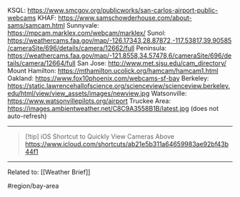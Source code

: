 KSQL: https://www.smcgov.org/publicworks/san-carlos-airport-public-webcams
KHAF: https://www.samschowderhouse.com/about-sams/samcam.html
Sunnyvale: https://mpcam.marklex.com/webcam/marklex/
Sunol: https://weathercams.faa.gov/map/-126.17343,28.87872,-117.53817,39.90585/cameraSite/696/details/camera/12662/full
Peninsula: https://weathercams.faa.gov/map/-121.8558,34.57478,6/cameraSite/696/details/camera/12664/full
San Jose: http://www.met.sjsu.edu/cam_directory/
Mount Hamilton: https://mthamilton.ucolick.org/hamcam/hamcam1.html
Oakland: https://www.fox10phoenix.com/webcams-sf-bay
Berkeley: https://static.lawrencehallofscience.org/scienceview/scienceview.berkeley.edu/html/view/view_assets/images/newview.jpg
Watsonville: https://www.watsonvillepilots.org/airport
Truckee Area: https://images.ambientweather.net/C8C9A3558B1B/latest.jpg (does not auto-refresh)

---

> [!tip] iOS Shortcut to Quickly View Cameras Above
> https://www.icloud.com/shortcuts/ab21e5b311a64659983ae92bf43b44f1

--- 

Related to: [[Weather Brief]]

#region/bay-area